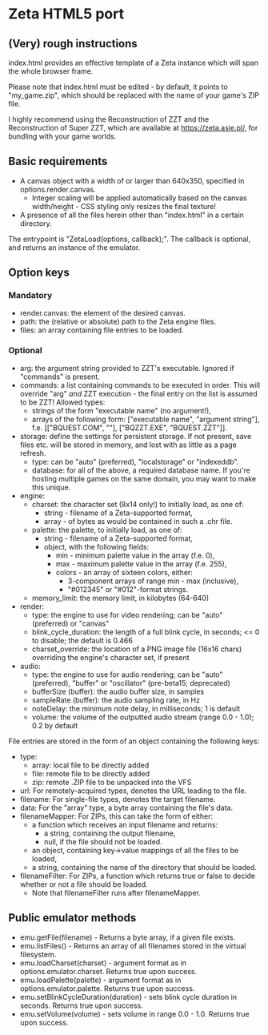 # Zeta HTML5 port

## (Very) rough instructions

index.html provides an effective template of a Zeta instance which will span the whole browser frame.

Please note that index.html must be edited - by default, it points to "my_game.zip", which should be replaced
with the name of your game's ZIP file.

I highly recommend using the Reconstruction of ZZT and the Reconstruction of Super ZZT, which are 
available at https://zeta.asie.pl/, for bundling with your game worlds.

## Basic requirements

* A canvas object with a width of or larger than 640x350, specified in options.render.canvas.
    * Integer scaling will be applied automatically based on the canvas width/height - CSS styling only resizes the final texture!
* A presence of all the files herein other than "index.html" in a certain directory.

The entrypoint is "ZetaLoad(options, callback);". The callback is optional, and returns an instance of the emulator.

## Option keys

### Mandatory

* render.canvas: the element of the desired canvas.
* path: the (relative or absolute) path to the Zeta engine files.
* files: an array containing file entries to be loaded.

### Optional

* arg: the argument string provided to ZZT's executable. Ignored if "commands" is present.
* commands: a list containing commands to be executed in order. This will override "arg" *and* ZZT execution - the final entry on the list is assumed to be ZZT! Allowed types:
    * strings of the form "executable name" (no argument!),
    * arrays of the following form: ["executable name", "argument string"], f.e. [["BQUEST.COM", ""], ["BQZZT.EXE", "BQUEST.ZZT"]].
* storage: define the settings for persistent storage. If not present, save files etc. will be stored in memory, and lost with as little as a page refresh.
    * type: can be "auto" (preferred), "localstorage" or "indexeddb".
    * database: for all of the above, a required database name. If you're hosting multiple games on the same domain, you may want to make this unique.
* engine:
    * charset: the character set (8x14 only!) to initially load, as one of:
        * string - filename of a Zeta-supported format,
        * array - of bytes as would be contained in such a .chr file.
    * palette: the palette, to initially load, as one of:
        * string - filename of a Zeta-supported format,
        * object, with the following fields:
            * min - minimum palette value in the array (f.e. 0),
            * max - maximum palette value in the array (f.e. 255),
            * colors - an array of sixteen colors, either:
                * 3-component arrays of range min - max (inclusive),
                * "#012345" or "#012"-format strings.
    * memory_limit: the memory limit, in kilobytes (64-640)
* render:
    * type: the engine to use for video rendering; can be "auto" (preferred) or "canvas"
    * blink_cycle_duration: the length of a full blink cycle, in seconds; <= 0 to disable; the default is 0.466
    * charset_override: the location of a PNG image file (16x16 chars) overriding the engine's character set, if present
* audio:
    * type: the engine to use for audio rendering; can be "auto" (preferred), "buffer" or "oscillator" (pre-beta15; deprecated)
    * bufferSize (buffer): the audio buffer size, in samples
    * sampleRate (buffer): the audio sampling rate, in Hz
    * noteDelay: the minimum note delay, in milliseconds; 1 is default
    * volume: the volume of the outputted audio stream (range 0.0 - 1.0); 0.2 by default

File entries are stored in the form of an object containing the following keys:

* type:
  - array: local file to be directly added
  - file: remote file to be directly added
  - zip: remote .ZIP file to be unpacked into the VFS
* url: For remotely-acquired types, denotes the URL leading to the file.
* filename: For single-file types, denotes the target filename.
* data: For the "array" type, a byte array containing the file's data.
* filenameMapper: For ZIPs, this can take the form of either:
  - a function which receives an input filename and returns:
    - a string, containing the output filename,
    - null, if the file should not be loaded.
  - an object, containing key->value mappings of all the files to be loaded,
  - a string, containing the name of the directory that should be loaded.
* filenameFilter: For ZIPs, a function which returns true or false to decide
  whether or not a file should be loaded.
  - Note that filenameFilter runs after filenameMapper.

## Public emulator methods

* emu.getFile(filename) - Returns a byte array, if a given file exists.
* emu.listFiles() - Returns an array of all filenames stored in the virtual filesystem.
* emu.loadCharset(charset) - argument format as in options.emulator.charset. Returns true upon success.
* emu.loadPalette(palette) - argument format as in options.emulator.palette. Returns true upon success.
* emu.setBlinkCycleDuration(duration) - sets blink cycle duration in seconds. Returns true upon success.
* emu.setVolume(volume) - sets volume in range 0.0 - 1.0. Returns true upon success.
